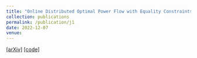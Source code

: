 ```yaml
---
title: "Online Distributed Optimal Power Flow with Equality Constraints"
collection: publications
permalink: /publication/j1
date: 2022-12-07
venue: 
---
```


[[arXiv]](https://arxiv.org/pdf/2203.16451.pdf) [[code]](https://github.com/darknorth0/) 
